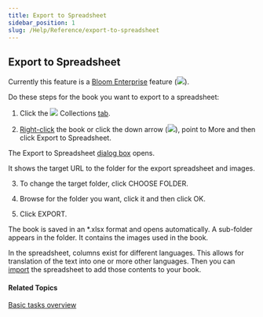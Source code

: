 ```yaml
---
title: Export to Spreadsheet
sidebar_position: 1
slug: /Help/Reference/export-to-spreadsheet
---
```


## Export to Spreadsheet

Currently this feature is a [Bloom Enterprise](../Edit_tasks/Enterprise/EnterpriseRequired.md) feature (![](/ref-docs-assets/images/User_Interface/BloomEnterprise%20button.png)).

Do these steps for the book you want to export to a spreadsheet:

1.  Click the ![](/ref-docs-assets/images/User_Interface/Tabs/Collections.png) Collections [tab](../../User_Interface/Tabs/Collections_tab_commands.md).
    
2.  [Right-click](../../User_Interface/Tabs/Collections_tab_commands.md) the book or click the down arrow (![](/ref-docs-assets/images/User_Interface/Tabs/WhiteDownArrow.png)), point to More and then click Export to Spreadsheet.
    

The Export to Spreadsheet [dialog box](../../User_Interface/Dialog_boxes/Export_to_Spreadsheet_dialog_box.md) opens.

It shows the target URL to the folder for the export spreadsheet and images.

3.  To change the target folder, click CHOOSE FOLDER.
    
4.  Browse for the folder you want, click it and then click OK.
    
5.  Click EXPORT.
    

The book is saved in an \*.xlsx format and opens automatically. A sub-folder appears in the folder. It contains the images used in the book.

In the spreadsheet, columns exist for different languages. This allows for translation of the text into one or more other languages. Then you can [import](Import_Content_from_Spreadsheet.md) the spreadsheet to add those contents to your book.

#### Related Topics

[Basic tasks overview](Basic_tasks_overview.md)
